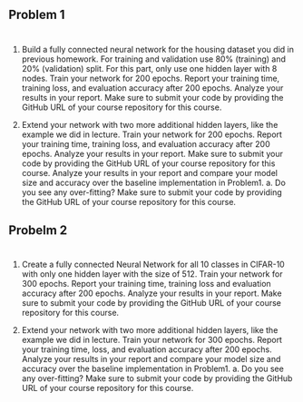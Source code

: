 ## Problem 1
#
1. Build a fully connected neural network for the housing dataset you did in previous homework. For training and validation use 80% (training) and 20% (validation) split. For this part, only use one hidden layer with 8 nodes. Train your network for 200 epochs. Report your training time, training loss, and evaluation accuracy after 200 epochs. Analyze your results in your report. Make sure to submit your code by providing the GitHub URL of your course repository for this course.

2. Extend your network with two more additional hidden layers, like the example we did in lecture. Train your network for 200 epochs. Report your training time, training loss, and evaluation accuracy after 200 epochs. Analyze your results in your report. Make sure to submit your code by providing the GitHub URL of your course repository for this course. Analyze your results in your report and compare your model size and accuracy over the baseline implementation in Problem1. a. Do you see any over-fitting? Make sure to submit your code by providing the GitHub URL of your course repository for this course.

## Probelm 2
#
1. Create a fully connected Neural Network for all 10 classes in CIFAR-10 with only one hidden layer with the size of 512. Train your network for 300 epochs. Report your training time, training loss and evaluation accuracy after 200 epochs. Analyze your results in your report. Make sure to submit your code by providing the GitHub URL of your course repository for this course.

2. Extend your network with two more additional hidden layers, like the example we did in lecture. Train your network for 300 epochs. Report your training time, loss, and evaluation accuracy after 200 epochs. Analyze your results in your report and compare your model size and accuracy over the baseline implementation in Problem1. a. Do you see any over-fitting? Make sure to submit your code by providing the GitHub URL of your course repository for this course.
